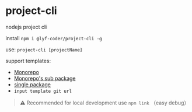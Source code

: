 # project-cli

nodejs project cli

install `npm i @lyf-coder/project-cli -g`

use: `project-cli [projectName]`

support templates: 
 * [Monorepo](https://github.com/lyf-coder/monorepo-template.git)
 * [Monorepo's sub package](https://github.com/lyf-coder/monorepo-sub-package-template.git)
 * [single package](https://github.com/lyf-coder/single-package-template.git)
 * `input template git url`


> ⚠️ Recommended for local development use `npm link` （easy debug）